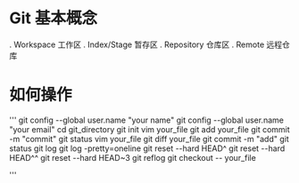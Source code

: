 # Git 基本概念

. Workspace 	工作区
. Index/Stage	暂存区
. Repository	仓库区
. Remote	远程仓库

# 如何操作

'''
git config --global user.name "your name"
git config --global user.name "your email"
cd git_directory
git init
vim your_file
git add your_file
git commit -m "commit"
git status
vim your_file
git diff your_file
git commit -m "add"
git status
git log 
git log -pretty=oneline
git reset --hard HEAD^
git reset --hard HEAD^^
git reset --hard HEAD~3
git reflog
git checkout -- your_file

'''


